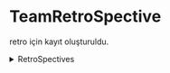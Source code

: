 # TeamRetroSpective
 retro için kayıt oluşturuldu.
 <details>
  <summary>RetroSpectives</summary>
 
 - AdminController
 
 
![image](https://user-images.githubusercontent.com/60554068/120825461-15508f00-c562-11eb-88f8-b0014040a93a.png)
![image](https://user-images.githubusercontent.com/60554068/120825595-35804e00-c562-11eb-9a56-a9e9f123e738.png)

 
 
